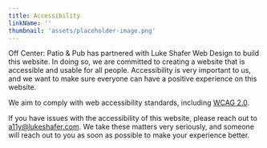 ```yaml
---
title: Accessibility
linkName: ''
thumbnail: 'assets/placeholder-image.png'
---
```


Off Center: Patio & Pub has partnered with Luke Shafer Web Design to build this website. In doing so, we are committed to creating a website that is accessible and usable for all people. Accessibility is very important to us, and we want to make sure everyone can have a positive experience on this website.

We aim to comply with web accessibility standards, including [WCAG 2.0](https://www.w3.org/TR/WCAG20/).

If you have issues with the accessibility of this website, please reach out to a11y@lukeshafer.com. We take these matters very seriously, and someone will reach out to you as soon as possible to make your experience better.
